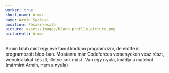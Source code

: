 ```yaml
---
worker: true
short_name: Armin
name: Armin Sarkozi
position: Főszerkesztő
picture: assets/images/blank-profile-picture.png
picturealt: Armin
---
```

Armin több mint egy éve tanul kódban programozni, de előtte is programozott blox-ban. Mostanra már Codeforces versenyeken vesz részt, weboldalakat készít, illetve sok mást. Van egy nyula, imádja a matekot. (mármint Armin, nem a nyula)